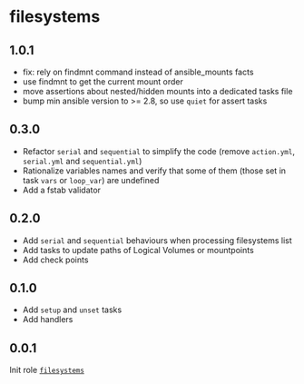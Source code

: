 # filesystems

## 1.0.1

* fix: rely on findmnt command instead of ansible_mounts facts
* use findmnt to get the current mount order
* move assertions about nested/hidden mounts into a dedicated tasks file
* bump min ansible version to >= 2.8, so use `quiet` for assert tasks

## 0.3.0

* Refactor `serial` and `sequential` to simplify the code (remove `action.yml`,
  `serial.yml` and `sequential.yml`)
* Rationalize variables names and verify that some of them (those set in task
  `vars` or `loop_var`) are undefined
* Add a fstab validator

## 0.2.0

* Add `serial` and `sequential` behaviours when processing filesystems list
* Add tasks to update paths of Logical Volumes or mountpoints
* Add check points

## 0.1.0

* Add `setup` and `unset` tasks
* Add handlers

## 0.0.1

Init role [`filesystems`](https://github.com/quidame/aqs-role-filesystems)
